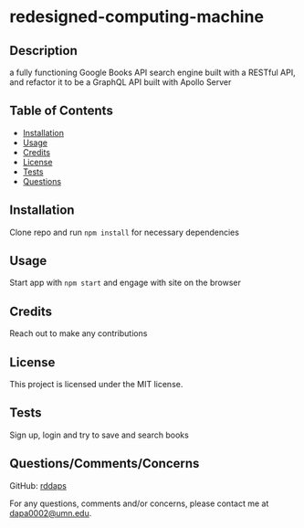 
  # redesigned-computing-machine
  ## Description

a fully functioning Google Books API search engine built with a RESTful API, and refactor it to be a GraphQL API built with Apollo Server

## Table of Contents

- [Installation](#installation)
- [Usage](#usage)
- [Credits](#credits)
- [License](#license)
- [Tests](#tests)
- [Questions](#questions)

## Installation

Clone repo and run `npm install` for necessary dependencies

## Usage

Start app with `npm start` and engage with site on the browser

## Credits

Reach out to make any contributions

## License

This project is licensed under the MIT license.

## Tests

Sign up, login and try to save and search books

## Questions/Comments/Concerns

GitHub: [rddaps](https://github.com/rddaps)

For any questions, comments and/or concerns, please contact me at dapa0002@umn.edu.

